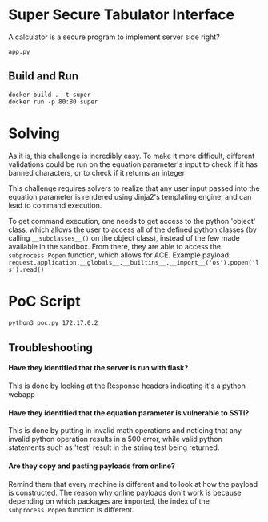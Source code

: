 # Super Secure Tabulator Interface

A calculator is a secure program to implement server side right?

`app.py`

## Build and Run

``` shell
docker build . -t super
docker run -p 80:80 super
```
# Solving

As it is, this challenge is incredibly easy. To make it more difficult, different validations could be run on the equation parameter's input to check if it has banned characters, or to check if it returns an integer

This challenge requires solvers to realize that any user input passed into the equation parameter is rendered using Jinja2's templating engine, and can lead to command execution.

To get command execution, one needs to get access to the python 'object' class, which allows the user to access all of the defined python classes (by calling `__subclasses__()` on the object class), instead of the few made available in the sandbox. From there, they are able to access the `subprocess.Popen` function, which allows for ACE.
Example payload:
`request.application.__globals__.__builtins__.__import__('os').popen('ls').read()`

# PoC Script
```bash
python3 poc.py 172.17.0.2
```

## Troubleshooting

#### Have they identified that the server is run with flask?
This is done by looking at the Response headers indicating it's a python webapp

#### Have they identified that the equation parameter is vulnerable to SSTI?
This is done by putting in invalid math operations and noticing that any invalid python operation results in a 500 error, while valid python statements such as 'test' result in the string test being returned.

#### Are they copy and pasting payloads from online?
Remind them that every machine is different and to look at how the payload is constructed. The reason why online payloads don't work is because depending on which packages are imported, the index of the `subprocess.Popen` function is different.
